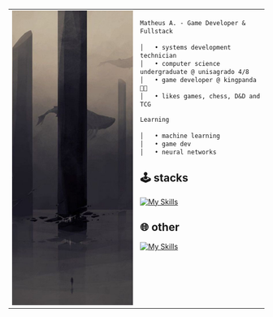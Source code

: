 <table>
  <tr>
    <td style="width: 50%;">
       <img src="https://github.com/maathzzz/maathzzz/blob/master/maathzzz.png" alt="image" style="width: 200%; border: none;"/>
    </td>
    <td style="width: 50%; vertical-align: top;">
      <p style="font-family: monospace; font-size: 16px;">
       
    Matheus A. - Game Developer & Fullstack
    
    │   • systems development technician
    │   • computer science undergraduate @ unisagrado 4/8
    │   • game developer @ kingpanda 👑🐼
    │   • likes games, chess, D&D and TCG
    

  </p>

    Learning
    
    │   • machine learning
    │   • game dev
    │   • neural networks


  ## 🕹️ stacks
    
  [![My Skills](https://skillicons.dev/icons?i=c,cs,py,git,unity,godot,html,css,js,react,nodejs,tailwind,figma)](https://skillicons.dev)
  
    
  ## 🌐 other
  
  [![My Skills](https://skillicons.dev/icons?i=typescript,php,mysql,postgresql,prisma,docker,vite,next,vuejs,nuxt,mongo,postman)](https://skillicons.dev)

  </td>


        
  </tr>
</table>
